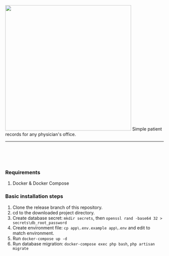 <img src='https://github.com/junelsolis/medicoffice/blob/master/medicoffice-logo.png' width='400'>
Simple patient records for any physician's office.
<hr>


<br><br><br>

### Requirements
1. Docker & Docker Compose

### Basic installation steps
1. Clone the release branch of this repository.
1. cd to the downloaded project directory.
1. Create database secret: `mkdir secrets`, then `openssl rand -base64 32 > secrets\db_root_password`
1. Create environment file: `cp app\.env.example app\.env` and edit to match environment.
1. Run `docker-compose up -d`
1. Run database migration: `docker-compose exec php bash`, `php artisan migrate`
